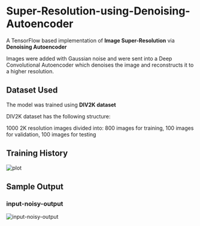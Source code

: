 # Super-Resolution-using-Denoising-Autoencoder
A TensorFlow based implementation of **Image Super-Resolution** via **Denoising Autoencoder**

Images were added with Gaussian noise and were sent into a Deep Convolutional Autoencoder which denoises the image and reconstructs it to a higher resolution.

## Dataset Used
The model was trained using **DIV2K dataset**

DIV2K dataset has the following structure:

1000 2K resolution images divided into: 800 images for training, 100 images for validation, 100 images for testing

## Training History
![plot](https://user-images.githubusercontent.com/85792473/200181943-4a9ffde0-053c-4d47-b853-2ce3bd243e43.png)


## Sample Output
### input-noisy-output

![input-noisy-output](https://user-images.githubusercontent.com/85792473/200181970-bb581bf0-affb-4b78-864c-33b70b4e712e.png)


